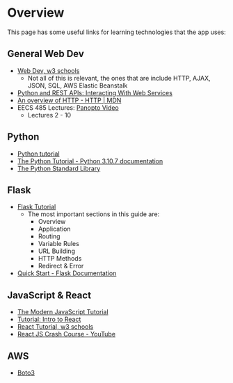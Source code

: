# Overview 

This page has some useful links for learning technologies that the app uses: 

## General Web Dev

- [Web Dev, w3 schools](https://www.w3schools.com/whatis/default.asp)
    - Not all of this is relevant, the ones that are include HTTP, AJAX, JSON, SQL, AWS Elastic Beanstalk
- [Python and REST APIs: Interacting With Web Services](https://realpython.com/api-integration-in-python/)
- [An overview of HTTP  - HTTP | MDN](https://developer.mozilla.org/en-US/docs/Web/HTTP/Overview)
- EECS 485 Lectures: [Panopto Video](https://umich.instructure.com/courses/459613/external_tools/36034)
    - Lectures 2 - 10

## Python 

- [Python tutorial](https://www.w3schools.com/python/)
- [The Python Tutorial - Python 3.10.7 documentation](https://docs.python.org/3/tutorial/index.html)
- [The Python Standard Library](https://docs.python.org/3/library/index.html)

## Flask 

- [Flask Tutorial](https://www.tutorialspoint.com/flask/index.htm)
    - The most important sections in this guide are: 
        - Overview
        - Application 
        - Routing 
        - Variable Rules 
        - URL Building 
        - HTTP Methods 
        - Redirect & Error
- [Quick Start - Flask Documentation](https://flask.palletsprojects.com/en/2.2.x/quickstart/#)

## JavaScript & React

- [The Modern JavaScript Tutorial](https://javascript.info/)
- [Tutorial: Intro to React](https://reactjs.org/tutorial/tutorial.html)
- [React Tutorial, w3 schools](https://www.w3schools.com/REACT/default.asp)
- [React JS Crash Course - YouTube](https://www.youtube.com/watch?v=w7ejDZ8SWv8)

## AWS

- [Boto3](https://boto3.amazonaws.com/v1/documentation/api/latest/guide/credentials.html)
